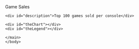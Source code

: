 <html lang="en">
<head>
    <meta charset="UTF-8">
    <meta name="viewport" content="width=device-width, initial-scale=1.0">
    <meta http-equiv="X-UA-Compatible" content="ie=edge">
    <link rel="stylesheet" href="style.css">
    <script src ="https://cdnjs.cloudflare.com/ajax/libs/d3/7.0.0/d3.min.js"></script>
    <script src ="https://cdn.freecodecamp.org/testable-projects-fcc/v1/bundle.js"></script>
<script src="https://d3js.org/d3.v4.min.js"></script> 
<body>
  
  <main>
  
  <div id="container">
  
  <div id="title">Game Sales</div>
   
    <div id="description">Top 100 games sold per console</div>
    
    <div id="theChart"></div>
    <div id="theLegend"></div>
    
    </main>
    </body>
